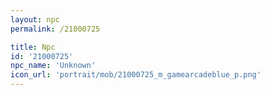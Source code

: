 ```yaml
---
layout: npc
permalink: /21000725

title: Npc
id: '21000725'
npc_name: 'Unknown'
icon_url: 'portrait/mob/21000725_m_gamearcadeblue_p.png'
---
```

